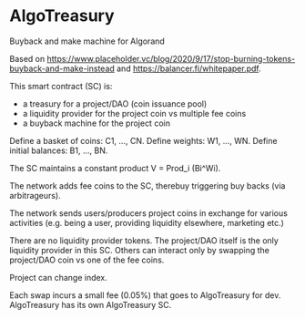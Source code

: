 # AlgoTreasury
Buyback and make machine for Algorand

Based on https://www.placeholder.vc/blog/2020/9/17/stop-burning-tokens-buyback-and-make-instead and https://balancer.fi/whitepaper.pdf.

This smart contract (SC) is:
- a treasury for a project/DAO (coin issuance pool)
- a liquidity provider for the project coin vs multiple fee coins
- a buyback machine for the project coin

Define a basket of coins: C1, ..., CN.
Define weights: W1, ..., WN.
Define initial balances: B1, ..., BN.

The SC maintains a constant product V = Prod_i (Bi^Wi).

The network adds fee coins to the SC, therebuy triggering buy backs (via arbitrageurs).

The network sends users/producers project coins in exchange for various activities (e.g. being a user, providing liquidity elsewhere, marketing etc.)

There are no liquidity provider tokens. The project/DAO itself is the only liquidity provider in this SC.
Others can interact only by swapping the project/DAO coin vs one of the fee coins.

Project can change index.

Each swap incurs a small fee (0.05%) that goes to AlgoTreasury for dev. AlgoTreasury has its own AlgoTreasury SC.
